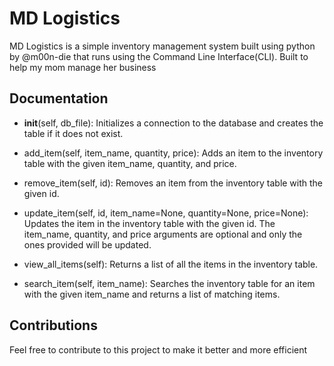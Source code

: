 # MD Logistics 
MD Logistics is a simple inventory management system built using python by @m00n-die that runs using the Command Line Interface(CLI).
Built to help my mom manage her business

## Documentation
* __init__(self, db_file): Initializes a connection to the database and creates the table if it does not exist.

* add_item(self, item_name, quantity, price): Adds an item to the inventory table with the given item_name, quantity, and price.

* remove_item(self, id): Removes an item from the inventory table with the given id.

* update_item(self, id, item_name=None, quantity=None, price=None): Updates the item in the inventory table with the given id. The item_name, quantity, and price arguments are optional and only the ones provided will be updated.

* view_all_items(self): Returns a list of all the items in the inventory table.

* search_item(self, item_name): Searches the inventory table for an item with the given item_name and returns a list of matching items.

## Contributions
Feel free to contribute to this project to make it better and more efficient